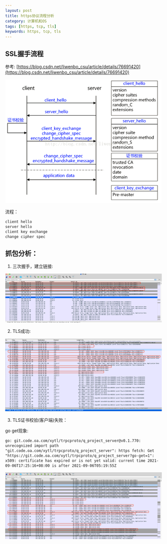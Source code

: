 ```yaml
---
layout: post
title: https协议流程分析
category: 计算机和OS
tags: [https, tcp, tls]
keywords: https, tcp, tls
---
```


## SSL握手流程

参考: [https://blog.csdn.net/liwenbo_csu/article/details/76691420](https://blog.csdn.net/liwenbo_csu/article/details/76691420)

![ssl_flow](/assets/img/ssl/ssl_flow.png)

流程：
```
client hello
server hello
client key exchange
change cipher spec
```

## 抓包分析： 

1. 三次握手，建立链接: 

![三次握手](/assets/img/tcp/connect.jpeg)

2. TLS成功: 

![ssl_suc](/assets/img/ssl/ssl_suc.jpeg)

3. TLS证书校验(客户端)失败：

go get现象: 
```
go: git.code.oa.com/xytl/trpcproto/q_project_server@v0.1.770: unrecognized import path "git.code.oa.com/xytl/trpcproto/q_project_server": https fetch: Get "https://git.code.oa.com/xytl/trpcproto/q_project_server?go-get=1": x509: certificate has expired or is not yet valid: current time 2021-09-06T17:25:16+08:00 is after 2021-09-06T05:19:55Z
```

![ssl_failed_cert](/assets/img/ssl/ssl_failed_cert.png)